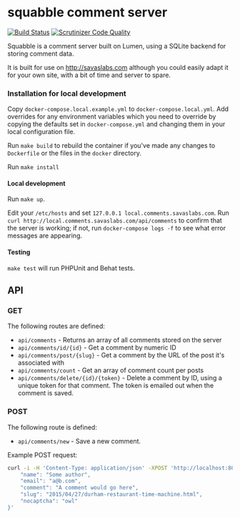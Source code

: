 # squabble comment server

[![Build Status](https://travis-ci.org/savaslabs/squabble.svg)](https://travis-ci.org/savaslabs/squabble)
[![Scrutinizer Code Quality](https://scrutinizer-ci.com/g/savaslabs/squabble/badges/quality-score.png?b=master)](https://scrutinizer-ci.com/g/savaslabs/squabble/?branch=master)

Squabble is a comment server built on Lumen, using a SQLite backend for storing comment data.

It is built for use on http://savaslabs.com although you could easily adapt it for your own site, with a bit of time and server to spare.

### Installation for local development

Copy `docker-compose.local.example.yml` to `docker-compose.local.yml`. Add overrides for any environment variables which you need to override by copying the defaults set in `docker-compose.yml` and changing them in your local configuration file.

Run `make build` to rebuild the container if you've made any changes to `Dockerfile` or the files in the `docker` directory.

Run `make install`

#### Local development

Run `make up`.

Edit your `/etc/hosts` and set `127.0.0.1 local.comments.savaslabs.com`. Run `curl http://local.comments.savaslabs.com/api/comments` to confirm that the server is working; if not, run `docker-compose logs -f` to see what error messages are appearing.

#### Testing

`make test` will run PHPUnit and Behat tests.

## API

### GET

The following routes are defined:

- `api/comments` - Returns an array of all comments stored on the server
- `api/comments/id/{id}` - Get a comment by numeric ID
- `api/comments/post/{slug}` - Get a comment by the URL of the post it's associated with
- `api/comments/count` - Get an array of comment count per posts
- `api/comments/delete/{id}/{token}` - Delete a comment by ID, using a unique token for that comment. The token is emailed out when the comment is saved.

### POST

The following route is defined:

- `api/comments/new` - Save a new comment.

Example POST request:

``` bash
curl -i -H 'Content-Type: application/json' -XPOST 'http://localhost:8000/api/comments/new' -d '{
    "name": "Some author",
    "email": "a@b.com",
    "comment": "A comment would go here",
    "slug": "2015/04/27/durham-restaurant-time-machine.html",
    "nocaptcha": "owl"
}' 
```
